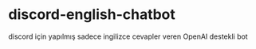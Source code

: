 # discord-english-chatbot
discord için yapılmış sadece ingilizce cevapler veren OpenAI destekli bot
